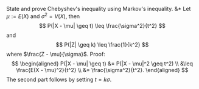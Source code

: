 State and prove Chebyshev's inequality using Markov's inequality.
&*
Let $\mu := E(X)$ and $\sigma^2 = V(X)$, then
$$
P(|X - \mu| \geq t) \leq \frac{\sigma^2}{t^2}
$$
and
$$
P(|Z| \geq k) \leq \frac{1}{k^2}
$$
where $\frac{Z - \mu}{\sigma}$.
Proof:
$$
\begin{aligned}
P(|X - \mu| \geq t) &= P(|X - \mu|^2 \geq t^2) \\
&\leq \frac{E(X - \mu)^2}{t^2} \\
&= \frac{\sigma^2}{t^2}.
\end{aligned}
$$
The second part follows by setting $t = k\sigma$.
<!--SR:!2023-05-09,2,150-->
